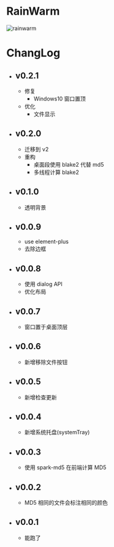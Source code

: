 # RainWarm

![rainwarm](https://socialify.git.ci/initialencounter/RainWarm/image?description=1&font=Rokkitt&forks=1&issues=1&language=1&name=1&owner=1&pattern=Diagonal%20Stripes&pulls=1&stargazers=1&theme=Dark)


# ChangLog

- v0.2.1
  - 
  - 修复
    - Windows10 窗口置顶
  - 优化
    - 文件显示

- v0.2.0
  -
  - 迁移到 v2
  - 重构
    - 桌面段使用 blake2 代替 md5
    - 多线程计算 blake2

- v0.1.0
  -
    - 透明背景

- v0.0.9
  - 
    - use element-plus
    - 去除边框

- v0.0.8
  - 
    - 使用 dialog API
    - 优化布局

- v0.0.7
  - 
    - 窗口置于桌面顶层

- v0.0.6
  - 
    - 新增移除文件按钮

- v0.0.5
  - 
    - 新增检查更新

- v0.0.4
  - 
    - 新增系统托盘(systemTray)

- v0.0.3
  - 
    - 使用 spark-md5 在前端计算 MD5

- v0.0.2
  - 
    - MD5 相同的文件会标注相同的颜色

- v0.0.1
  -
  - 能跑了
